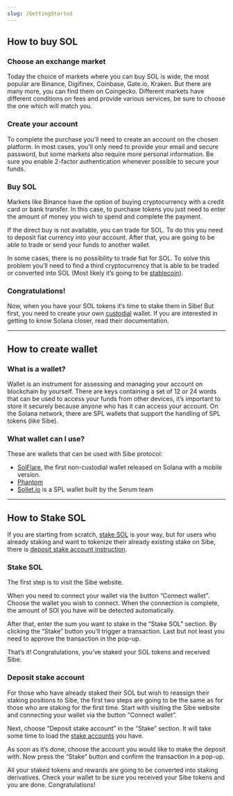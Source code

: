 ```yaml
---
slug: /GettingStarted
---
```

## How to buy SOL

### Choose an exchange market
Today the choice of markets where you can buy SOL is wide, the most popular are Binance,  Digifinex, Coinbase, Gate.io, Kraken.
But there are many more, you can find them on Coingecko.
Different markets have different conditions on fees and provide various services, be sure to choose the one which will match you.
###  Create your account
To complete the purchase you’ll need to create an account on the chosen platform. In most cases, you’ll only need to provide your email and secure password, but some markets also require more personal information. Be sure you enable 2-factor authentication whenever possible to secure your funds.
### Buy SOL
Markets like Binance have the option of buying cryptocurrency with a credit card or bank transfer. In this case, to purchase tokens you just need to enter the amount of money you wish to spend and complete the payment.

If the direct buy is not available, you can trade for SOL. To do this you need to deposit fiat currency into your account. After that, you are going to be able to trade or send your funds to another wallet.

In some cases, there is no possibility to trade fiat for SOL. To solve this problem you’ll need to find a third cryptocurrency that is able to be traded or converted into SOL (Most likely it’s going to be [stablecoin](/FAQ/Glossary#stablecoin)).

###  Congratulations! 
Now, when you have your SOL tokens it’s time to stake them in Sibe! But first, you need to create your own [custodial](/FAQ/Glossary#custodial--non-custodial-protocol) wallet. 
If you are interested in getting to know Solana closer, read their documentation. 

___

## How to create wallet

### What is a wallet?
Wallet is an instrument for assessing and managing your account on blockchain by yourself.
There are keys containing a set of 12 or 24 words that can be used to access your funds from other devices, it’s important to store it securely because anyone who has it can access your account. 
On the Solana network, there are SPL wallets that support the handling of SPL tokens (like Sibe). 

### What wallet can I use?
These are wallets that can be used with Sibe protocol: 
* [SolFlare](https://solflare.com/), the first non-custodial wallet released on Solana with a mobile version.
* [Phantom](https://phantom.app/)
* [Sollet.io](https://www.sollet.io/) is a SPL wallet built by the Serum team

___

## How to Stake SOL
If you are starting from scratch, [stake SOL](#stake-sol) is your way, but for users who already staking and want to tokenize their already existing stake on Sibe, there is [deposit stake account instruction](#deposit-stake-account).
### Stake SOL
The first step is to visit the Sibe website. 

When you need to connect your wallet via the button “Connect wallet”. Choose the wallet you wish to connect. When the connection is complete, the amount of SOl you have will be detected automatically. 

After that, enter the sum you want to stake in the “Stake SOL” section. By clicking the “Stake” button you’ll trigger a transaction. Last but not least you need to approve the transaction in the pop-up. 

That’s it! Congratulations, you’ve staked your SOL tokens and received Sibe. 

### Deposit stake account
 
For those who have already staked their SOL but wish to reassign their staking positions to Sibe, the first two steps are going to be the same as for those who are staking for the first time. Start with visiting the Sibe website and connecting your wallet via the button “Connect wallet”.
 
Next, choose “Deposit stake account” in the “Stake” section. It will take some time to load the [stake accounts](/FAQ/Glossary#stake-account) you have. 
 
As soon as it’s done, choose the account you would like to make the deposit with. Now press the “Stake” button and confirm the transaction in a pop-up. 
 
All your staked tokens and rewards are going to be converted into staking derivatives. Check your wallet to be sure you received your Sibe tokens and you are done. Congratulations! 

